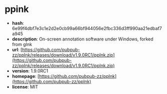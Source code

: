 # ppink

- **hash**: 6e99f4dbf7e3c1e2d2e0cb99a66bf944056e2fbc336d3ff990aa21edbaf7a945
- **description**: On-screen annotation software under Windows, forked from gInk
- **url**: [https://github.com/pubpub-zz/ppInk/releases/download/v1.9.0RC1/ppInk.zip](https://github.com/pubpub-zz/ppInk/releases/download/v1.9.0RC1/ppInk.zip)
- **version**: 1.9.0RC1
- **homepage**: [https://github.com/pubpub-zz/ppInk](https://github.com/pubpub-zz/ppInk)
- **license**: MIT

